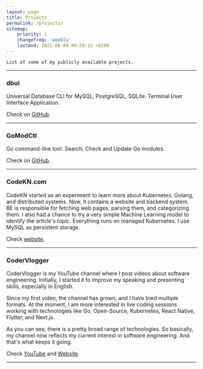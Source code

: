 ```yaml
---
layout: page
title: Projects
permalink: /projects/
sitemap:
    priority: 1
    changefreq: 'weekly'
    lastmod: 2021-06-08 00:58:11 +0200
---
```


```
List of some of my publicly available projects.
```

---

### dbui

Universal Database CLI for MySQL, PostgreSQL, SQLite. Terminal User Interface Application.

Check on [GitHub](https://github.com/kenanbek/dbui).

---

### GoModCtl

Go command-line tool. Search, Check and Update Go modules.

Check on [GitHub](https://github.com/beatlabs/gomodctl).

---

### CodeKN.com

CodeKN started as an experiment to learn more about Kubernetes, Golang, and distributed systems. Now, it contains a website and backend system. BE is responsible for fetching web pages, parsing them, and categorizing them. I also had a chance to try a very simple Machine Learning model to identify the article's topic. Everything runs on managed Kubernetes. I use MySQL as persistent storage.

Check [website](https://codekn.com).

---

### CoderVlogger

CoderVlogger is my YouTube channel where I post videos about software engineering. Initially, I started it to improve my speaking and presenting skills, especially in English.

Since my first video, the channel has grown, and I have tried multiple formats. At the moment, I am more interested in live coding sessions working with technologies like Go, Open-Source, Kubernetes, React Native, Flutter, and Next.js.

As you can see, there is a pretty broad range of technologies. So basically, my channel now reflects my current interest in software engineering. And that's what keeps it going.

Check [YouTube](https://youtube.com/codervlogger) and [Website](https://kenanbek.gitbook.io/codervlogger/).

---

